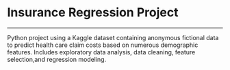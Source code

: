 # Insurance Regression Project
---
Python project using a Kaggle dataset containing anonymous fictional data to predict health care claim costs based on numerous demographic features. 
Includes exploratory data analysis, data cleaning, feature selection,and regression modeling.
